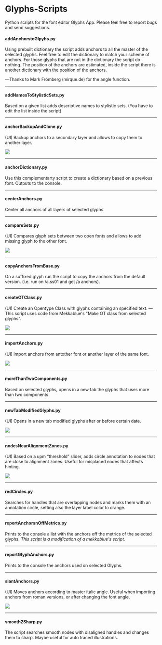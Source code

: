 Glyphs-Scripts
==============
Python scripts for the font editor Glyphs App.
Please feel free to report bugs and send suggestions.


#### addAnchorstoGlpyhs.py
Using prebuilt dictionary the script adds anchors to all the master of the selected glyphs.
Feel free to edit the dictionary to match your scheme of anchors.
For those glyphs that are not in the dictionary the script do nothing.
The position of the anchors are estimated, inside the script there is another dictionary with the position of the anchors.

—Thanks to Mark Frömberg (mirque.de) for the angle function.

---

#### addNamesToStylisticSets.py
Based on a given list adds descriptive names to stylistic sets. (You have to edit the list inside the script)

---

#### anchorBackupAndClone.py
(UI) Backup anchors to a secondary layer and allows to copy them to another layer.

![](readme_imgs/screen-backupClone.png)


---

#### anchorDictionary.py
Use this complementarty script to create a dictionary based on a previous font.
Outputs to the console.

---

#### centerAnchors.py
Center all anchors of all layers of selected glyphs.

---

#### compareSets.py
(UI) Compares glyph sets between two open fonts and allows to add missing glyph to the other font.

![](readme_imgs/screen-comparesets.png)

---

#### copyAnchorsFromBase.py
On a suffixed glyph run the script to copy the anchors from the default version. (i.e. run on /a.ss01 and get /a anchors).

---

#### createOTClass.py
(UI) Create an Opentype Class with glyphs containing an specified text.
—This script uses code from Mekkablue's "Make OT class from selected glyphs".

![](readme_imgs/screen-createotclass.png)

---

#### importAnchors.py
(UI) Import anchors from antother font or another layer of the same font.

![](readme_imgs/screen-importAnchors.png)


---

#### moreThanTwoComponents.py

Based on selected glyphs, opens in a new tab the glyphs that uses more than two components. 

---

#### newTabModifiedGlyphs.py
(UI) Opens in a new tab modified glyphs after or before certain date.

![](readme_imgs/screen-newTabModifiedGlpyhs.png)


---

#### nodesNearAlignmentZones.py

(UI) Based on a upm “threshold” slider, adds circle annotation to nodes that are close to alignment zones. Useful for misplaced nodes that affects hinting.

![](readme_imgs/screen-nodesNearAlignmentZones.png)

---

#### redCircles.py

Searches for handles that are overlapping nodes and marks them with an annotation circle, setting also the layer label color to orange.

---

#### reportAnchorsnOffMetrics.py

Prints to the console a list with the anchors off the metrics of the selected glyphs.
_This script is a modification of a mekkablue's script._

---

#### reportGlyphAnchors.py

Prints to the console the anchors used on selected Glyphs. 

---

#### slantAnchors.py

(UI) Moves anchors according to master italic angle. Useful when importing anchors from roman versions, or after changing the font angle.

![](readme_imgs/screen-slantAnchors.png)

---

#### smooth2Sharp.py

The script searches smooth nodes with disaligned handles and changes them to sharp. Maybe useful for auto traced illustrations.

